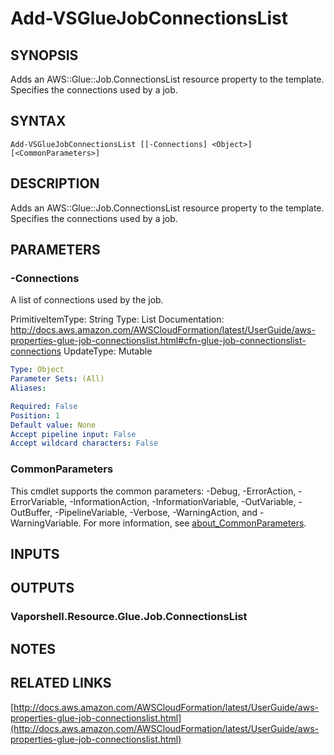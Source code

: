 # Add-VSGlueJobConnectionsList

## SYNOPSIS
Adds an AWS::Glue::Job.ConnectionsList resource property to the template.
Specifies the connections used by a job.

## SYNTAX

```
Add-VSGlueJobConnectionsList [[-Connections] <Object>] [<CommonParameters>]
```

## DESCRIPTION
Adds an AWS::Glue::Job.ConnectionsList resource property to the template.
Specifies the connections used by a job.

## PARAMETERS

### -Connections
A list of connections used by the job.

PrimitiveItemType: String
Type: List
Documentation: http://docs.aws.amazon.com/AWSCloudFormation/latest/UserGuide/aws-properties-glue-job-connectionslist.html#cfn-glue-job-connectionslist-connections
UpdateType: Mutable

```yaml
Type: Object
Parameter Sets: (All)
Aliases:

Required: False
Position: 1
Default value: None
Accept pipeline input: False
Accept wildcard characters: False
```

### CommonParameters
This cmdlet supports the common parameters: -Debug, -ErrorAction, -ErrorVariable, -InformationAction, -InformationVariable, -OutVariable, -OutBuffer, -PipelineVariable, -Verbose, -WarningAction, and -WarningVariable. For more information, see [about_CommonParameters](http://go.microsoft.com/fwlink/?LinkID=113216).

## INPUTS

## OUTPUTS

### Vaporshell.Resource.Glue.Job.ConnectionsList
## NOTES

## RELATED LINKS

[http://docs.aws.amazon.com/AWSCloudFormation/latest/UserGuide/aws-properties-glue-job-connectionslist.html](http://docs.aws.amazon.com/AWSCloudFormation/latest/UserGuide/aws-properties-glue-job-connectionslist.html)

